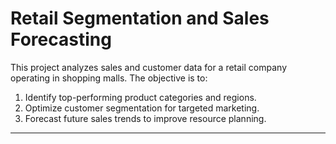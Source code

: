 # Retail Segmentation and Sales Forecasting
This project analyzes sales and customer data for a retail company operating in shopping malls. The objective is to:
1. Identify top-performing product categories and regions.
2. Optimize customer segmentation for targeted marketing.
3. Forecast future sales trends to improve resource planning.
---
